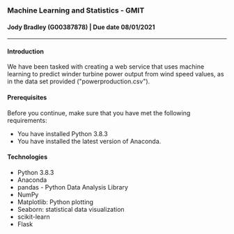 ### Machine Learning and Statistics - GMIT
#### Jody Bradley (G00387878) | Due date 08/01/2021

----------------

#### Introduction

We have been tasked with creating a web service that uses machine learning to predict winder turbine power output from wind speed values, as in the data set provided ("powerproduction.csv").


#### Prerequisites

Before you continue, make sure that you have met the following requirements:
- You have installed Python 3.8.3
- You have installed the latest version of Anaconda.

#### Technologies
- Python 3.8.3
- Anaconda
- pandas - Python Data Analysis Library
- NumPy
- Matplotlib: Python plotting
- Seaborn: statistical data visualization
- scikit-learn 
- Flask




